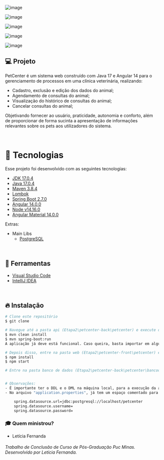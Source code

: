 ![image](https://user-images.githubusercontent.com/32845746/182962249-5a843286-7582-46df-970e-cfac183bc8d5.png)

![image](https://user-images.githubusercontent.com/32845746/182962207-b3152524-e57d-44b5-be51-1f40f69552b7.png)

![image](https://user-images.githubusercontent.com/32845746/182962168-fb0ade04-9b2a-49ed-9a73-670c8d38fc3e.png)

![image](https://user-images.githubusercontent.com/32845746/182962112-02f225f4-e3f7-49a2-9341-a1d113182094.png)

![image](https://user-images.githubusercontent.com/32845746/182962056-1c5428f5-8f06-43a3-89e7-f415aca1db09.png)

## 💻 Projeto
PetCenter é um sistema web construído com Java 17 e Angular 14 para o gerenciamento de processos em uma clínica veterinária, realizando:
- Cadastro, exclusão e edição dos dados do animal;
- Agendamento de consultas do animal;
- Visualização do histórico de consultas do animal;
- Cancelar consultas do animal;

Objetivando fornecer ao usuário, praticidade, autonomia e conforto, além de proporcionar de forma sucinta a apresentação de informações relevantes sobre os pets aos utilizadores do sistema.

<br />

# 🚀 Tecnologias

Esse projeto foi desenvolvido com as seguintes tecnologias:

- [JDK 17.0.4](https://www.oracle.com/java/technologies/javase/jdk17-archive-downloads.html)
- [Java 17.0.4](https://www.oracle.com/java/technologies/javase/jdk17-archive-downloads.html)
- [Maven 3.8.4](https://maven.apache.org/download.cgi)
- [Lombok](https://projectlombok.org/download)
- [Spring Boot 2.7.0](https://spring.io/projects/spring-boot)
- [Angular 14.0.0](https://github.com/angular/angular-cli)
- [Node v14.16.0](https://nodejs.dev/download/)
- [Angular Material 14.0.0](https://material.angular.io/components/categories)


Extras:

- Main Libs
  - [PostgreSQL](https://www.postgresql.org/download/)
 
<br />

## :hammer: Ferramentas
- [Visual Studio Code](https://code.visualstudio.com)
- [IntelliJ IDEA](https://www.jetbrains.com/pt-br/idea/)
</br>

## 🔥 Instalação

```bash
# Clone este repositório
$ git clone 

# Navegue até a pasta api (Etapa2\petcenter-back\petcenter) e execute os seguintes comandos:
$ mvn clean install
$ mvn spring-boot:run
A aplicação já deve está funcional. Caso queira, basta importar em alguma IDE para evoluir o desenvolvimento.

# Depois disso, entre na pasta web (Etapa2\petcenter-front\petcenter) e execute os comandos:
$ npm install 
$ npm start

# Entre na pasta banco de dados (Etapa2\petcenter-back\petcenter\bancodedados) e pegue o DDL e o DML da aplicação:


# Observações:
- É importante ter o DDL e o DML na máquina local, para a execução da api do projeto.
- No arquivo "application.properties", já tem um espaço comentado para que o usuário possa colocar endereço do banco de dados local:

    spring.datasource.url=jdbc:postgresql://localhost/petcenter
    spring.datasource.username=
    spring.datasource.password=

```
### :mortar_board: Quem ministrou?
- Letícia Fernanda

###### Trabalho de Conclusão de Curso de Pós-Graduação Puc Minas. Desenvolvido por Letícia Fernanda.

